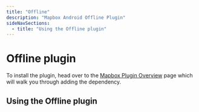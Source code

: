 ```yaml
---
title: "Offline"
description: "Mapbox Android Offline Plugin"
sideNavSections:
  - title: "Using the Offline plugin"
---
```


# Offline plugin


To install the plugin, head over to the [Mapbox Plugin Overview](/android-docs/plugins/overview/) page which will walk you through adding the dependency.


## Using the Offline plugin



